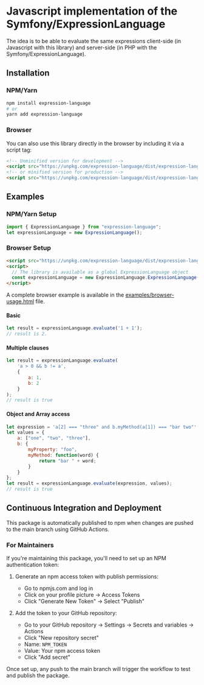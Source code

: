 # Javascript implementation of the Symfony/ExpressionLanguage

The idea is to be able to evaluate the same expressions client-side (in Javascript with this library)
and server-side (in PHP with the Symfony/ExpressionLanguage).

## Installation

### NPM/Yarn
```bash
npm install expression-language
# or
yarn add expression-language
```

### Browser
You can also use this library directly in the browser by including it via a script tag:

```html
<!-- Unminified version for development -->
<script src="https://unpkg.com/expression-language/dist/expression-language.js"></script>
<!-- or minified version for production -->
<script src="https://unpkg.com/expression-language/dist/expression-language.min.js"></script>
```

## Examples

### NPM/Yarn Setup
```javascript
import { ExpressionLanguage } from "expression-language";
let expressionLanguage = new ExpressionLanguage();
```

### Browser Setup
```html
<script src="https://unpkg.com/expression-language/dist/expression-language.min.js"></script>
<script>
  // The library is available as a global ExpressionLanguage object
  const expressionLanguage = new ExpressionLanguage.ExpressionLanguage();
</script>
```

A complete browser example is available in the [examples/browser-usage.html](examples/browser-usage.html) file.
#### Basic
```javascript
let result = expressionLanguage.evaluate('1 + 1');
// result is 2.
```
#### Multiple clauses
```javascript
let result = expressionLanguage.evaluate(
    'a > 0 && b != a', 
    {
        a: 1, 
        b: 2
    }
);
// result is true
```
#### Object and Array access
```javascript
let expression = 'a[2] === "three" and b.myMethod(a[1]) === "bar two"';
let values = {
    a: ["one", "two", "three"], 
    b: {
        myProperty: "foo", 
        myMethod: function(word) {
            return "bar " + word;
        }
    }
};
let result = expressionLanguage.evaluate(expression, values);
// result is true
```

## Continuous Integration and Deployment

This package is automatically published to npm when changes are pushed to the main branch using GitHub Actions.

### For Maintainers

If you're maintaining this package, you'll need to set up an NPM authentication token:

1. Generate an npm access token with publish permissions:
   - Go to npmjs.com and log in
   - Click on your profile picture → Access Tokens
   - Click "Generate New Token" → Select "Publish"
   
2. Add the token to your GitHub repository:
   - Go to your GitHub repository → Settings → Secrets and variables → Actions
   - Click "New repository secret"
   - Name: `NPM_TOKEN`
   - Value: Your npm access token
   - Click "Add secret"

Once set up, any push to the main branch will trigger the workflow to test and publish the package.

